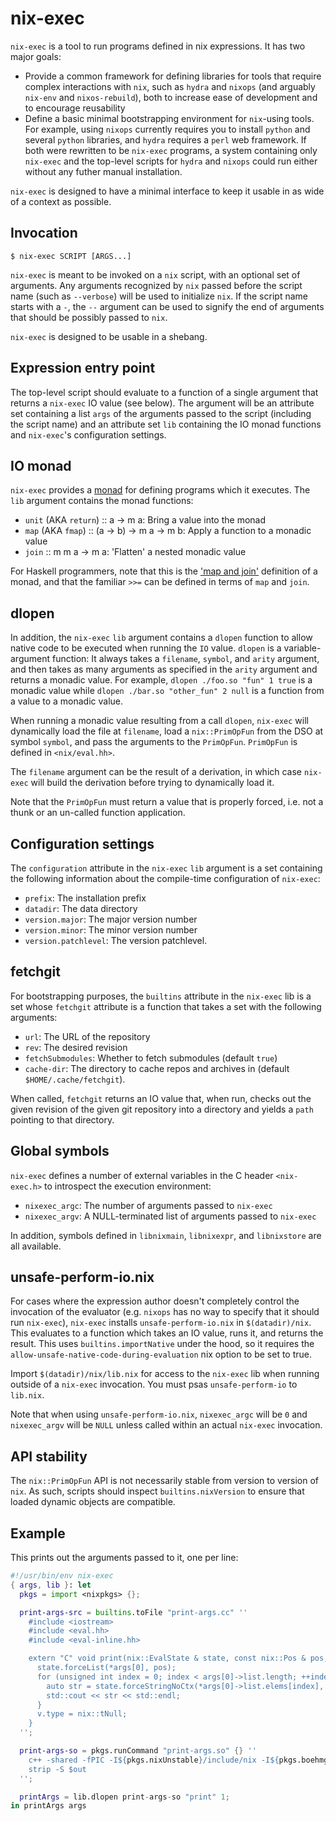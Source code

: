 nix-exec
=========

`nix-exec` is a tool to run programs defined in nix expressions. It has
two major goals:

* Provide a common framework for defining libraries for tools that require
  complex interactions with `nix`, such as `hydra` and `nixops` (and arguably
  `nix-env` and `nixos-rebuild`), both to increase ease of development and to
  encourage reusability
* Define a basic minimal bootstrapping environment for `nix`-using tools. For
  example, using `nixops` currently requires you to install `python` and
  several `python` libraries, and `hydra` requires a `perl` web framework. If
  both were rewritten to be `nix-exec` programs, a system containing only
  `nix-exec` and the top-level scripts for `hydra` and `nixops` could
  run either without any futher manual installation.

`nix-exec` is designed to have a minimal interface to keep it usable in as
wide of a context as possible.

Invocation
-----------

    $ nix-exec SCRIPT [ARGS...]

`nix-exec` is meant to be invoked on a `nix` script, with an optional set of
arguments. Any arguments recognized by `nix` passed before the script name
(such as `--verbose`) will be used to initialize `nix`. If the script name
starts with a `-`, the `--` argument can be used to signify the end of
arguments that should be possibly passed to `nix`.

`nix-exec` is designed to be usable in a shebang.

Expression entry point
-----------------------

The top-level script should evaluate to a function of a single argument
that returns a `nix-exec` IO value (see below). The argument will be an
attribute set containing a list `args` of the arguments passed to the script
(including the script name) and an attribute set `lib` containing the IO
monad functions and `nix-exec`'s configuration settings.

IO monad
---------

`nix-exec` provides a [monad][1]
for defining programs which it executes. The `lib` argument contains the monad functions:

* `unit` (AKA `return`) :: a -> m a: Bring a value into the monad
* `map` (AKA `fmap`) :: (a -> b) -> m a -> m b: Apply a function to a monadic
  value
* `join` :: m m a -> m a: 'Flatten' a nested monadic value

For Haskell programmers, note that this is the
['map and join'][2]
definition of a monad, and that the familiar `>>=` can be defined in terms of
`map` and `join`.

dlopen
-------

In addition, the `nix-exec` `lib` argument contains a `dlopen` function to
allow native code to be executed when running the `IO` value. `dlopen` is
a variable-argument function: It always takes a `filename`, `symbol`, and
`arity` argument, and then takes as many arguments as specified in the
`arity` argument and returns a monadic value. For example,
`dlopen ./foo.so "fun" 1 true` is a monadic value while
`dlopen ./bar.so "other_fun" 2 null` is a function from a value to a
monadic value.

When running a monadic value resulting from a call `dlopen`, `nix-exec` will
dynamically load the file at `filename`, load a `nix::PrimOpFun` from the DSO
at symbol `symbol`, and pass the arguments to the `PrimOpFun`. `PrimOpFun` is
defined in `<nix/eval.hh>`.

The `filename` argument can be the result of a derivation, in which case
`nix-exec` will build the derivation before trying to dynamically load it.

Note that the `PrimOpFun` must return a value that is properly forced, i.e.
not a thunk or an un-called function application.

Configuration settings
-----------------------

The `configuration` attribute in the `nix-exec` `lib` argument is a set
containing the following information about the compile-time configuration
of `nix-exec`:

* `prefix`: The installation prefix
* `datadir`:  The data directory
* `version.major`: The major version number
* `version.minor`: The minor version number
* `version.patchlevel`: The version patchlevel.

fetchgit
---------

For bootstrapping purposes, the `builtins` attribute in the `nix-exec` lib
is a set whose `fetchgit` attribute is a function that takes a set with the
following arguments:

* `url`: The URL of the repository
* `rev`: The desired revision
* `fetchSubmodules`: Whether to fetch submodules (default `true`)
* `cache-dir`: The directory to cache repos and archives in (default
  `$HOME/.cache/fetchgit`).

When called, `fetchgit` returns an IO value that, when run, checks out
the given revision of the given git repository into a directory and yields a
`path` pointing to that directory.

Global symbols
--------------

`nix-exec` defines a number of external variables in the C header
`<nix-exec.h>` to introspect the execution environment:

* `nixexec_argc`: The number of arguments passed to `nix-exec`
* `nixexec_argv`: A NULL-terminated list of arguments passed to `nix-exec`

In addition, symbols defined in `libnixmain`, `libnixexpr`, and `libnixstore`
are all available.

unsafe-perform-io.nix
----------------------

For cases where the expression author doesn't completely control the invocation
of the evaluator (e.g. `nixops` has no way to specify that it should run
`nix-exec`), `nix-exec` installs `unsafe-perform-io.nix` in `$(datadir)/nix`.
This evaluates to a function which takes an IO value, runs it, and returns the
result. This uses `builtins.importNative` under the hood, so it requires the
`allow-unsafe-native-code-during-evaluation` nix option to be set to true.

Import `$(datadir)/nix/lib.nix` for access to the `nix-exec` lib when running
outside of a `nix-exec` invocation. You must psas `unsafe-perform-io` to
`lib.nix`.

Note that when using `unsafe-perform-io.nix`, `nixexec_argc` will be `0` and
`nixexec_argv` will be `NULL` unless called within an actual `nix-exec`
invocation.

API stability
--------------

The `nix::PrimOpFun` API is not necessarily stable from version to version of
`nix`. As such, scripts should inspect `builtins.nixVersion` to ensure that
loaded dynamic objects are compatible.

Example
-------

This prints out the arguments passed to it, one per line:

```nix
#!/usr/bin/env nix-exec
{ args, lib }: let
  pkgs = import <nixpkgs> {};

  print-args-src = builtins.toFile "print-args.cc" ''
    #include <iostream>
    #include <eval.hh>
    #include <eval-inline.hh>

    extern "C" void print(nix::EvalState & state, const nix::Pos & pos, nix::Value ** args, nix::Value & v) {
      state.forceList(*args[0], pos);
      for (unsigned int index = 0; index < args[0]->list.length; ++index) {
        auto str = state.forceStringNoCtx(*args[0]->list.elems[index], pos);
        std::cout << str << std::endl;
      }
      v.type = nix::tNull;
    }
  '';

  print-args-so = pkgs.runCommand "print-args.so" {} ''
    c++ -shared -fPIC -I${pkgs.nixUnstable}/include/nix -I${pkgs.boehmgc}/include -std=c++11 -O3 ${print-args-src} -o $out
    strip -S $out
  '';

  printArgs = lib.dlopen print-args-so "print" 1;
in printArgs args
```

[1]: http://en.wikipedia.org/wiki/Monad_(functional_programming)
[2]: http://en.wikipedia.org/wiki/Monad_(functional_programming)#fmap_and_join
